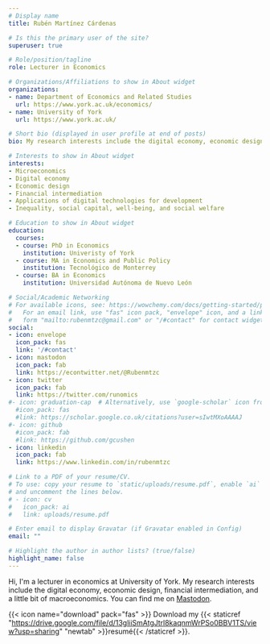 ```yaml
---
# Display name
title: Rubén Martínez Cárdenas

# Is this the primary user of the site?
superuser: true

# Role/position/tagline
role: Lecturer in Economics

# Organizations/Affiliations to show in About widget
organizations:
- name: Department of Economics and Related Studies  
  url: https://www.york.ac.uk/economics/  
- name: University of York
  url: https://www.york.ac.uk/

# Short bio (displayed in user profile at end of posts)
bio: My research interests include the digital economy, economic design, financial intermediation, and a little bit of macroeconomics.

# Interests to show in About widget
interests:
- Microeconomics
- Digital economy
- Economic design
- Financial intermediation
- Applications of digital technologies for development
- Inequality, social capital, well-being, and social welfare

# Education to show in About widget
education:
  courses:
  - course: PhD in Economics
    institution: Univeristy of York
  - course: MA in Economics and Public Policy
    institution: Tecnológico de Monterrey
  - course: BA in Economics
    institution: Universidad Autónoma de Nuevo León

# Social/Academic Networking
# For available icons, see: https://wowchemy.com/docs/getting-started/page-builder/#icons
#   For an email link, use "fas" icon pack, "envelope" icon, and a link in the
#   form "mailto:rubenmtzc@gmail.com" or "/#contact" for contact widget.
social:
- icon: envelope
  icon_pack: fas
  link: '/#contact'
- icon: mastodon
  icon_pack: fab
  link: https://econtwitter.net/@Rubenmtzc
- icon: twitter
  icon_pack: fab
  link: https://twitter.com/runomics
#- icon: graduation-cap  # Alternatively, use `google-scholar` icon from `ai` icon pack
  #icon_pack: fas
  #link: https://scholar.google.co.uk/citations?user=sIwtMXoAAAAJ
#- icon: github
  #icon_pack: fab
  #link: https://github.com/gcushen
- icon: linkedin
  icon_pack: fab
  link: https://www.linkedin.com/in/rubenmtzc

# Link to a PDF of your resume/CV.
# To use: copy your resume to `static/uploads/resume.pdf`, enable `ai` icons in `params.toml`, 
# and uncomment the lines below.
# - icon: cv
#   icon_pack: ai
#   link: uploads/resume.pdf

# Enter email to display Gravatar (if Gravatar enabled in Config)
email: ""

# Highlight the author in author lists? (true/false)
highlight_name: false
---
```


Hi, I'm a lecturer in economics at University of York. My research interests include the digital economy, economic design, financial intermediation, and a little bit of macroeconomics. You can find me on <i class="fab fa-mastodon"></i> <a rel="me" href="https://econtwitter.net/@Rubenmtzc">Mastodon</a>.

{{< icon name="download" pack="fas" >}} Download my {{< staticref "https://drive.google.com/file/d/13gliiSmAtgJtrl8kaqnmWrPSo0BBV1TS/view?usp=sharing" "newtab" >}}resumé{{< /staticref >}}.
